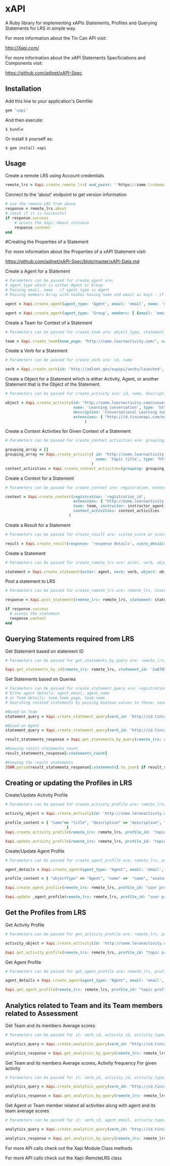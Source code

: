 # xAPI

A Ruby library for implementing xAPIs Statements, Profiles and Querying Statements for LRS in simple way.

For more information about the Tin Can API visit:

http://Xapi.com/

For more information about the xAPI Statements Specficiations and Components visit:

https://github.com/adlnet/xAPI-Spec

## Installation

Add this line to your application's Gemfile:

```ruby
gem 'xapi'
```

And then execute:

    $ bundle

Or install it yourself as:

    $ gem install xapi

## Usage

Create a remote LRS using Account credentials
```ruby
remote_lrs = Xapi.create_remote_lrs( end_point: ''https://some.lrsdomain.com'', user_name: 'username', password: 'password' )
```

Connect to the 'about' endpoint to get version information

```ruby
# use the remote LRS from above
response = remote_lrs.about
# check if it is successful
if response.success
    # access the Xapi::About instance
    response.content
end
```

#Creating the Properties of a Statement

For more information about the Properties of a xAPI Statement visit:

https://github.com/adlnet/xAPI-Spec/blob/master/xAPI-Data.md

Create a Agent for a Statement

```ruby
# Parameters can be passed for create_agent are: 
# agent_type which is either Agent or Group
# Passing email, name - if agent_type is Agent
# Passing members Array with hashes having name and email as keys - if agent_type is Group

agent = Xapi.create_agent(agent_type: 'Agent', email: 'email', name: 'name')

agent = Xapi.create_agent(agent_type: 'Group', members: [ {email: 'email1', name: 'name1'},{email: 'email2', name: 'name2'}] )
```

Create a Team for Context of a Statement

```ruby
# Parameters can be passed for create_team are: object_type, statement_id 

team = Xapi.create_team(home_page: "http://some.learnactivity.com/", name: 'team_name')
```

Create a Verb for a Statement

```ruby
# Parameters can be passed for create_verb are: id, name 

verb = Xapi.create_verb(id: 'http://adlnet.gov/expapi/verbs/launched', name: 'launched')
```

Create a Object for a Statement which is either Activity, Agent, or another Statement that is the Object of the Statement.

```ruby
# Parameters can be passed for create_activity are: id, name, description, extensions

object = Xapi.create_activity(id: "http://some.learnactivity.com/conversation", 
                              name: 'Learning conversation', type: 'http://adlnet.gov/expapi/activities/assessment', 
                              description: 'Conversational Learning tool',
                              extensions: { "http://id.tincanapi.com/extension/planned-duration" => 'PT50M' }
                                   )
```

Create a Context Activities for Given Context of a Statement

```ruby
# Parameters can be passed for create_context_activities are: grouping, category, parent, other which are Array of Objects/Activitites realted to Context of a Statement

grouping_array = []
grouping_array << Xapi.create_activity( id: "http://some.learnactivity.com/topics/1", 
                                        name: 'topic title', type: "http://activitystrea.ms/schema/1.0/task"
                                      )
context_activities = Xapi.create_context_activities(grouping: grouping_array)
```

Create a Context for a Statement

```ruby
# Parameters can be passed for create_context are: registration, extensions, team, instructor, statement, context_activities

context = Xapi.create_context(registration: 'registration_id', 
                              extensions: { "http://some.learnactivity.com/extension/tags" => ["domain1", "domain2"], 
                              team: team, instructor: instructor_agent,
                              context_activities: context_activities
                            )
```

Create a Result for a Statement

```ruby
# Parameters can be passed for create_result are: scaled_score or score_details, duration, response, success, completion, extensions 

result = Xapi.create_result(response: 'response details', score_details: {min: 1, raw: 7, max: 10}, success: true, extensions: {""http://some.learnactivity.com/extension/questions" => ['question1', 'question2']})
```

Create a Statement

```ruby
# Parameters can be passed for create_remote_lrs are: actor, verb, object, context, result

statement = Xapi.create_statement(actor: agent, verb: verb, object: object, context: context, result: result)
```

Post a statement to LRS

```ruby
# Parameters can be passed for create_remote_lrs are: remote_lrs, statement

response = Xapi.post_statement(remote_lrs: remote_lrs, statement: statement)

if response.success
  # access the statement
  response.content
end

```

## Querying Statements required from LRS

Get Statement based on statement ID

```ruby
# Parameters can be passed for get_statements_by_query are: remote_lrs, statement_query

Xapi.get_statements_by_id(remote_lrs: remote_lrs, statement_id: '2a8785a0-8ee8-41ad-9172-e194a82e30a4')
```

Get Statements based on Queries

```ruby
# Parameters can be passed for create_statement_query are: registration_id, verb_id, activity_id
# Eithe agent details: agent_email, agent_name
# or Team details: team_home_page, team_name
# Searching related statements by passing boolean values to these: search_related_agents, search_related_activities

#Based on Team
statement_query = Xapi.create_statement_query(verb_id: 'http://id.tincanapi.com/verb rated', activity_id: 'http://some.learnactivity.com/conversation', team_home_page: 'http://some.learnactivity.com', team_name: 'team_name')

#Based on Agent
statement_query = Xapi.create_statement_query(verb_id: 'http://id.tincanapi.com/verb rated', activity_id: 'http://some.learnactivity.com/conversation', agent_email: 'email', agent_name: 'name')

result_statements_response = Xapi.get_statements_by_query(remote_lrs: remote_lrs, statement_query: statement_query)

#Knowing result statements count
result_statements_response[:statements_count]

#Knowing the result statements
JSON.parse(result_statements_response[:statements].to_json) if result_statements_response[:statements_count] > 0
```

## Creating or updating the Profiles in LRS

Create/Update Activity Profile

```ruby
# Parameters can be passed for create_activity_profile are: remote_lrs, profile_id, activity_object, profile_content

activity_object = Xapi.create_activity(id: 'http://some.leranactivity.com/topics/1', name: 'title', type: 'http://activitystrea.ms/schema/1.0/task' )

profile_content = { "name"=> "title", "description" => "description", "relevance" => "relevance", "type" => "http://some.leranactivity.com/evidences/document"
                           }
Xapi.create_activity_profile(remote_lrs: remote_lrs, profile_id: 'topic profile', activity_object: activity_object, profile_content: profile_activity_content)

Xapi.update_activity_profile(remote_lrs: remote_lrs, profile_id: 'topic profile', activity_object: activity_object, profile_content: profile_activity_content)

```

Create/Update Agent Profile

```ruby
# Parameters can be passed for create_agent_profile are: remote_lrs, profile_id, agent_object, profile_content

agent_details = Xapi.create_agent(agent_type: "Agent", email: 'email', name: 'name')

profile_content = { "objectType" => "Agent", "name" =>  "name", "avatar" => "avatar image url", "age" => "age", "roles" => ["role1", "rol2"], "teams" => ["team name"] }

Xapi.create_agent_profile(remote_lrs: remote_lrs, profile_id: "user profile", agent_object: agent_details, profile_content: profile_content)

Xapi.update _agent_profile(remote_lrs: remote_lrs, profile_id: "user profile", agent_object: agent_details, profile_content: profile_content)

```

## Get the Profiles from LRS

Get Activity Profile

```ruby
# Parameters can be passed for get_activity_profile are: remote_lrs, profile_id, activity_object

activity_object = Xapi.create_activity(id: 'http://some.leranactivity.com/topics/1', name: 'title', type: 'http://activitystrea.ms/schema/1.0/task' )

Xapi.get_activity_profile(remote_lrs: remote_lrs, profile_id: "topic profile", activity_object: activity_object)
```

Get Agent Profile

```ruby
# Parameters can be passed for get_agent_profile are: remote_lrs, profile_id, agent_object

agent_details = Xapi.create_agent(agent_type: "Agent", email: 'email', name: 'name')

Xapi.get_agent_profile(remote_lrs: remote_lrs, profile_id: "topic profile", agent_object: agent_details)

```

## Analytics related to Team and its Team members related to Assessment

Get Team and its members Average scores

```ruby
# Parameters can be passed for it: verb_id, activity_id, activity_type, team_name

analytics_query = Xapi.create_analytics_query(verb_id: "http://id.tincanapi.com/verb/rated", activity_type: "http://activitystrea.ms/schema/1.0/task", team_name: "Digital Learning" )

analytics_response = Xapi.get_analytics_by_query(remote_lrs: remote_lrs, analytics_query: analytics_query)

```

Get Team and its members Average scores, Activity frequency For given activity

```ruby
# Parameters can be passed for it: verb_id, activity_id, activity_type, team_name

analytics_query = Xapi.create_analytics_query(verb_id: "http://id.tincanapi.com/verb/rated", activity_type: "http://activitystrea.ms/schema/1.0/task", team_name: "Digital Learning", activity_id: "http://some.leranactivity.com/activities/1" )

analytics_response = Xapi.get_analytics_by_query(remote_lrs: remote_lrs, analytics_query: analytics_query)

```

Get Agent or Team member related all activities along with agent and its team average scores

```ruby
# Parameters can be passed for it: verb_id, agent_email, activity_type, team_name

analytics_query = Xapi.create_analytics_query(verb_id: "http://id.tincanapi.com/verb/rated", activity_type: "http://activitystrea.ms/schema/1.0/task", team_name: "Digital Learning", agent_email: "123@test.com" )

analytics_response = Xapi.get_analytics_by_query(remote_lrs: remote_lrs, analytics_query: analytics_query)

```

For more API calls check out the Xapi Module Class methods

For more API calls check out the Xapi::RemoteLRS class

